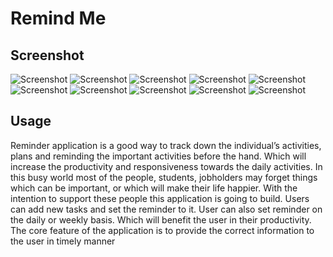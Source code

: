 ﻿# Remind Me




## Screenshot
![Screenshot](images/viewmodel.jpg)
![Screenshot](images/login.png)
![Screenshot](images/register.png)
![Screenshot](images/registertest.png)
![Screenshot](images/successfullycreateregister.png)
![Screenshot](images/loginsuccess.png)
![Screenshot](images/afterlogin.png)
![Screenshot](images/createreminder.png)
![Screenshot](images/createremindersave.png)
![Screenshot](images/sendmail.png)



## Usage
Reminder application is a good way to track down the individual’s activities,
plans and reminding the important activities before the hand.
Which will increase the productivity and responsiveness towards the daily activities.
In this busy world most of the people, students, jobholders may forget things which can be important,
or which will make their life happier. With the intention to support these people this application is going to build.
 Users can add new tasks and set the reminder to it.
 User can also set reminder on the daily or weekly basis.
 Which will benefit the user in their productivity.
 The core feature of the application is to provide the correct information to the user in timely manner